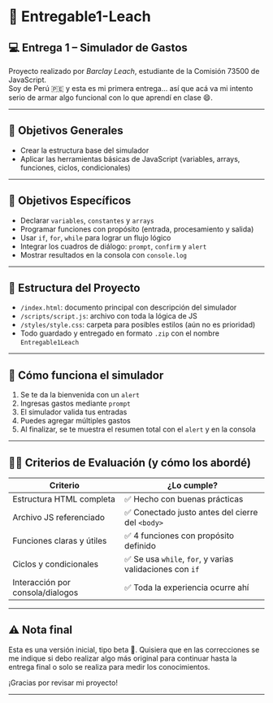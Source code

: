 # 🧮 Entregable1-Leach

## 💻 Entrega 1 – Simulador de Gastos

Proyecto realizado por _Barclay Leach_, estudiante de la Comisión 73500 de JavaScript.  
Soy de Perú 🇵🇪 y esta es mi primera entrega... así que acá va mi intento serio de armar algo funcional con lo que aprendí en clase 😄.

---

## 🎯 Objetivos Generales

- Crear la estructura base del simulador
- Aplicar las herramientas básicas de JavaScript (variables, arrays, funciones, ciclos, condicionales)

---

## 🧩 Objetivos Específicos

- Declarar `variables`, `constantes` y `arrays`
- Programar funciones con propósito (entrada, procesamiento y salida)
- Usar `if`, `for`, `while` para lograr un flujo lógico
- Integrar los cuadros de diálogo: `prompt`, `confirm` y `alert`
- Mostrar resultados en la consola con `console.log`

---

## 📁 Estructura del Proyecto

- `/index.html`: documento principal con descripción del simulador
- `/scripts/script.js`: archivo con toda la lógica de JS
- `/styles/style.css`: carpeta para posibles estilos (aún no es prioridad)
- Todo guardado y entregado en formato `.zip` con el nombre `Entregable1Leach`

---

## 🚀 Cómo funciona el simulador

1. Se te da la bienvenida con un `alert`
2. Ingresas gastos mediante `prompt`
3. El simulador valida tus entradas
4. Puedes agregar múltiples gastos
5. Al finalizar, se te muestra el resumen total con el `alert` y en la consola

---

## 👨‍🏫 Criterios de Evaluación (y cómo los abordé)

| Criterio                         | ¿Lo cumple?                                              |
| -------------------------------- | -------------------------------------------------------- |
| Estructura HTML completa         | ✅ Hecho con buenas prácticas                            |
| Archivo JS referenciado          | ✅ Conectado justo antes del cierre del `<body>`         |
| Funciones claras y útiles        | ✅ 4 funciones con propósito definido                    |
| Ciclos y condicionales           | ✅ Se usa `while`, `for`, y varias validaciones con `if` |
| Interacción por consola/dialogos | ✅ Toda la experiencia ocurre ahí                        |

---

## ⚠️ Nota final

Esta es una versión inicial, tipo beta 👾. Quisiera que en las correcciones se me indique si debo realizar algo más original para continuar hasta la entrega final o solo se realiza para medir los conocimientos.

¡Gracias por revisar mi proyecto!

---
